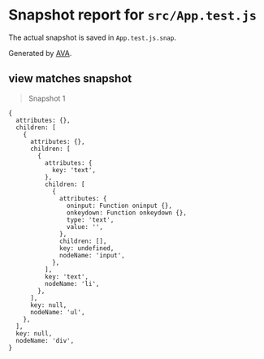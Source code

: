# Snapshot report for `src/App.test.js`

The actual snapshot is saved in `App.test.js.snap`.

Generated by [AVA](https://ava.li).

## view matches snapshot

> Snapshot 1

    {
      attributes: {},
      children: [
        {
          attributes: {},
          children: [
            {
              attributes: {
                key: 'text',
              },
              children: [
                {
                  attributes: {
                    oninput: Function oninput {},
                    onkeydown: Function onkeydown {},
                    type: 'text',
                    value: '',
                  },
                  children: [],
                  key: undefined,
                  nodeName: 'input',
                },
              ],
              key: 'text',
              nodeName: 'li',
            },
          ],
          key: null,
          nodeName: 'ul',
        },
      ],
      key: null,
      nodeName: 'div',
    }
